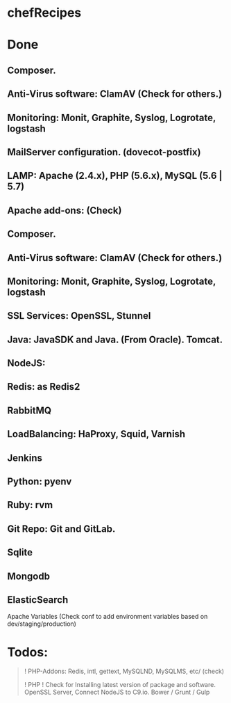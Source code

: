 chefRecipes
===========

# Done

## Composer.

## Anti-Virus software:  ClamAV (Check for others.)

## Monitoring:  Monit, Graphite, Syslog, Logrotate, logstash

## MailServer configuration.  (dovecot-postfix)

## LAMP:  Apache (2.4.x), PHP (5.6.x), MySQL (5.6 | 5.7)

## Apache add-ons: (Check)

## Composer.

## Anti-Virus software:  ClamAV (Check for others.)

## Monitoring:  Monit, Graphite, Syslog, Logrotate, logstash

## SSL Services:  OpenSSL, Stunnel

## Java:  JavaSDK and Java. (From Oracle).  Tomcat.

## NodeJS:  

## Redis:  as Redis2

## RabbitMQ

## LoadBalancing: HaProxy, Squid, Varnish

## Jenkins

## Python: pyenv

## Ruby: rvm

## Git Repo:  Git and GitLab.

## Sqlite

## Mongodb

## ElasticSearch

Apache Variables (Check conf to add environment variables based on dev/staging/production)

Todos:
=============

> ! PHP-Addons:  Redis, intl, gettext, MySQLND, MySQLMS, etc/ (check)
>
> ! PHP
> ! Check for Installing latest version of package and software.
>  OpenSSL Server, 
> Connect NodeJS to C9.io.
>  Bower / Grunt / Gulp